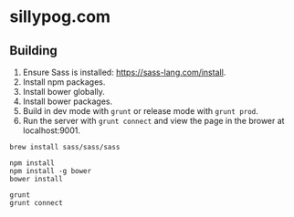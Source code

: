 # sillypog.com

## Building
1. Ensure Sass is installed: https://sass-lang.com/install. 
2. Install npm packages.
3. Install bower globally.
4. Install bower packages.
4. Build in dev mode with `grunt` or release mode with `grunt prod`.
5. Run the server with `grunt connect` and view the page in the brower at localhost:9001.

```
brew install sass/sass/sass

npm install
npm install -g bower
bower install

grunt
grunt connect
```